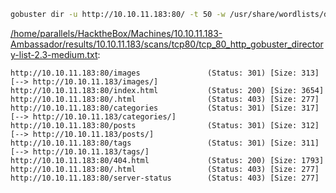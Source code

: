 ```bash
gobuster dir -u http://10.10.11.183:80/ -t 50 -w /usr/share/wordlists/dirbuster/directory-list-2.3-medium.txt -e -k -x "txt,html,php,asp,aspx,jsp" -z -o "/home/parallels/HacktheBox/Machines/10.10.11.183-Ambassador/results/10.10.11.183/scans/tcp80/tcp_80_http_gobuster_directory-list-2.3-medium.txt"
```

[/home/parallels/HacktheBox/Machines/10.10.11.183-Ambassador/results/10.10.11.183/scans/tcp80/tcp_80_http_gobuster_directory-list-2.3-medium.txt](file:///home/parallels/HacktheBox/Machines/10.10.11.183-Ambassador/results/10.10.11.183/scans/tcp80/tcp_80_http_gobuster_directory-list-2.3-medium.txt):

```
http://10.10.11.183:80/images               (Status: 301) [Size: 313] [--> http://10.10.11.183/images/]
http://10.10.11.183:80/index.html           (Status: 200) [Size: 3654]
http://10.10.11.183:80/.html                (Status: 403) [Size: 277]
http://10.10.11.183:80/categories           (Status: 301) [Size: 317] [--> http://10.10.11.183/categories/]
http://10.10.11.183:80/posts                (Status: 301) [Size: 312] [--> http://10.10.11.183/posts/]
http://10.10.11.183:80/tags                 (Status: 301) [Size: 311] [--> http://10.10.11.183/tags/]
http://10.10.11.183:80/404.html             (Status: 200) [Size: 1793]
http://10.10.11.183:80/.html                (Status: 403) [Size: 277]
http://10.10.11.183:80/server-status        (Status: 403) [Size: 277]

```
